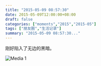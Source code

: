 ```yaml
---
title: "2015-05-09 08:57:30"
date: 2015-05-09T12:00:00+08:00
draft: false
categories: ["moments","2015","2015-05"]
tags: ["朋友圈","生活记录"]
summary: "2015-05-09 08:57:30..."
---
```


刚好陷入了无边的黑暗。

![Media 1](/Moments/photos/2015-05-09/201505090857300.jpg)

